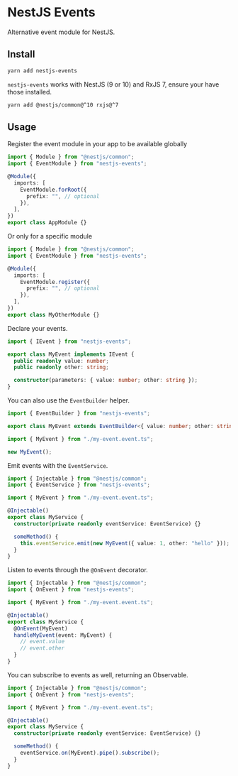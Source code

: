 # NestJS Events

Alternative event module for NestJS.

## Install

```sh
yarn add nestjs-events
```

`nestjs-events` works with NestJS (9 or 10) and RxJS 7, ensure your have those installed.

```sh
yarn add @nestjs/common@^10 rxjs@^7
```

## Usage

Register the event module in your app to be available globally

```ts
import { Module } from "@nestjs/common";
import { EventModule } from "nestjs-events";

@Module({
  imports: [
    EventModule.forRoot({
      prefix: "", // optional
    }),
  ],
})
export class AppModule {}
```

Or only for a specific module

```ts
import { Module } from "@nestjs/common";
import { EventModule } from "nestjs-events";

@Module({
  imports: [
    EventModule.register({
      prefix: "", // optional
    }),
  ],
})
export class MyOtherModule {}
```

Declare your events.

```ts
import { IEvent } from "nestjs-events";

export class MyEvent implements IEvent {
  public readonly value: number;
  public readonly other: string;

  constructor(parameters: { value: number; other: string });
}
```

You can also use the `EventBuilder` helper.

```ts
import { EventBuilder } from "nestjs-events";

export class MyEvent extends EventBuilder<{ value: number; other: string }>() {}
```

```ts
import { MyEvent } from "./my-event.event.ts";

new MyEvent();
```

Emit events with the `EventService`.

```ts
import { Injectable } from "@nestjs/common";
import { EventService } from "nestjs-events";

import { MyEvent } from "./my-event.event.ts";

@Injectable()
export class MyService {
  constructor(private readonly eventService: EventService) {}

  someMethod() {
    this.eventService.emit(new MyEvent({ value: 1, other: "hello" }));
  }
}
```

Listen to events through the `@OnEvent` decorator.

```ts
import { Injectable } from "@nestjs/common";
import { OnEvent } from "nestjs-events";

import { MyEvent } from "./my-event.event.ts";

@Injectable()
export class MyService {
  @OnEvent(MyEvent)
  handleMyEvent(event: MyEvent) {
    // event.value
    // event.other
  }
}
```

You can subscribe to events as well, returning an Observable.

```ts
import { Injectable } from "@nestjs/common";
import { OnEvent } from "nestjs-events";

import { MyEvent } from "./my-event.event.ts";

@Injectable()
export class MyService {
  constructor(private readonly eventService: EventService) {}

  someMethod() {
    eventService.on(MyEvent).pipe().subscribe();
  }
}
```

